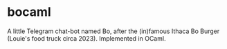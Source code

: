 # bocaml
A little Telegram chat-bot named Bo, after the (in)famous Ithaca Bo Burger (Louie's food truck circa 2023). Implemented in OCaml.
